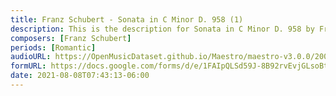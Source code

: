 ```yaml
---
title: Franz Schubert - Sonata in C Minor D. 958 (1)
description: This is the description for Sonata in C Minor D. 958 by Franz Schubert
composers: [Franz Schubert]
periods: [Romantic]
audioURL: https://OpenMusicDataset.github.io/Maestro/maestro-v3.0.0/2009/MIDI-Unprocessed_07_R2_2009_01_ORIG_MID--AUDIO_07_R2_2009_07_R2_2009_01_WAV.midi
formURL: https://docs.google.com/forms/d/e/1FAIpQLSd59J-8B92rvEvjGLsoBtHLaX7GP64zclPrNLGedlTuue6DkQ/viewform
date: 2021-08-08T07:43:13-06:00
---
```

